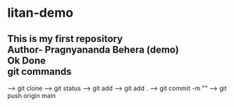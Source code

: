 # litan-demo
This is my first repository
<br>
Author- Pragnyananda Behera (demo)
<br>
 Ok Done
 <br>
 git commands
 -
 --> git clone <repository name>
 --> git status
 --> git add <file name>
 --> git add .
 --> git commit -m "<message>"
 --> git push origin main